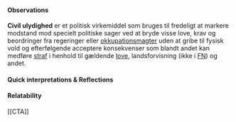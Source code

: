 #### **Observations**
**Civil ulydighed** er et politisk virkemiddel som bruges til fredeligt at markere modstand mod specielt politiske sager ved at bryde visse love, krav og beordringer fra regeringer eller [okkupationsmagter](https://da.wikipedia.org/wiki/Okkupation "Okkupation") uden at gribe til fysisk vold og efterfølgende acceptere konsekvenser som blandt andet kan medføre [straf](https://da.wikipedia.org/wiki/Straf "Straf") i henhold til gældende [love](https://da.wikipedia.org/wiki/Lov_\(jura\) "Lov (jura)"), landsforvisning (ikke i [FN](https://da.wikipedia.org/wiki/FN "FN")) og andet.

#### Quick interpretations & Reflections



#### Relatability
[[CTA]]
